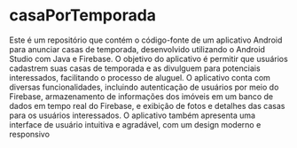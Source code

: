 # casaPorTemporada
Este é um repositório que contém o código-fonte de um aplicativo Android para anunciar casas de temporada, desenvolvido utilizando o Android Studio com Java e Firebase. O objetivo do aplicativo é permitir que usuários cadastrem suas casas de temporada e as divulguem para potenciais interessados, facilitando o processo de aluguel.
O aplicativo conta com diversas funcionalidades, incluindo autenticação de usuários por meio do Firebase, armazenamento de informações dos imóveis em um banco de dados em tempo real do Firebase, e exibição de fotos e detalhes das casas para os usuários interessados. O aplicativo também apresenta uma interface de usuário intuitiva e agradável, com um design moderno e responsivo
